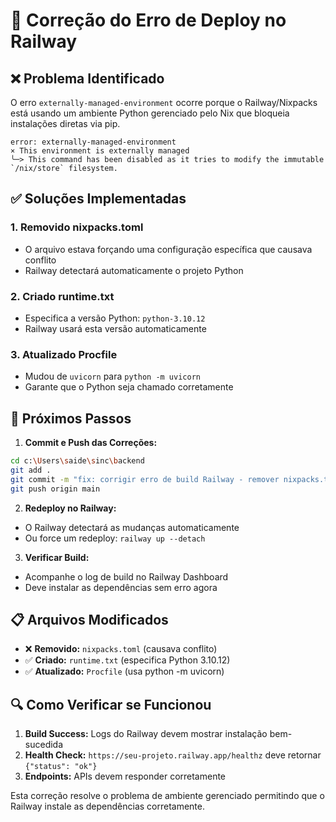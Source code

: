 # 🔧 Correção do Erro de Deploy no Railway

## ❌ Problema Identificado

O erro `externally-managed-environment` ocorre porque o Railway/Nixpacks está usando um ambiente Python gerenciado pelo Nix que bloqueia instalações diretas via pip.

```
error: externally-managed-environment
× This environment is externally managed
╰─> This command has been disabled as it tries to modify the immutable `/nix/store` filesystem.
```

## ✅ Soluções Implementadas

### 1. Removido nixpacks.toml
- O arquivo estava forçando uma configuração específica que causava conflito
- Railway detectará automaticamente o projeto Python

### 2. Criado runtime.txt
- Especifica a versão Python: `python-3.10.12`
- Railway usará esta versão automaticamente

### 3. Atualizado Procfile
- Mudou de `uvicorn` para `python -m uvicorn`
- Garante que o Python seja chamado corretamente

## 🚀 Próximos Passos

1. **Commit e Push das Correções:**
```bash
cd c:\Users\saide\sinc\backend
git add .
git commit -m "fix: corrigir erro de build Railway - remover nixpacks.toml"
git push origin main
```

2. **Redeploy no Railway:**
- O Railway detectará as mudanças automaticamente
- Ou force um redeploy: `railway up --detach`

3. **Verificar Build:**
- Acompanhe o log de build no Railway Dashboard
- Deve instalar as dependências sem erro agora

## 📋 Arquivos Modificados

- ❌ **Removido:** `nixpacks.toml` (causava conflito)
- ✅ **Criado:** `runtime.txt` (especifica Python 3.10.12)
- ✅ **Atualizado:** `Procfile` (usa python -m uvicorn)

## 🔍 Como Verificar se Funcionou

1. **Build Success:** Logs do Railway devem mostrar instalação bem-sucedida
2. **Health Check:** `https://seu-projeto.railway.app/healthz` deve retornar `{"status": "ok"}`
3. **Endpoints:** APIs devem responder corretamente

Esta correção resolve o problema de ambiente gerenciado permitindo que o Railway instale as dependências corretamente.
